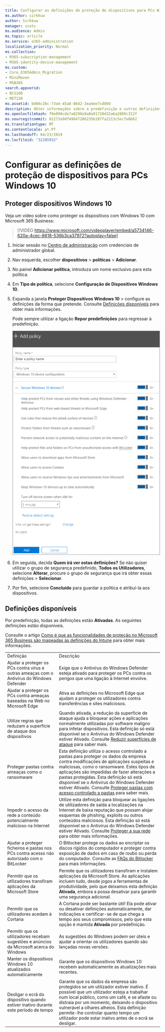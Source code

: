 ```yaml
---
title: Configurar as definições de proteção de dispositivos para PCs Windows 10
ms.author: sirkkuw
author: Sirkkuw
manager: scotv
ms.audience: Admin
ms.topic: article
ms.service: o365-administration
localization_priority: Normal
ms.collection:
- M365-subscription-management
- M365-identity-device-management
ms.custom:
- Core_O365Admin_Migration
- MiniMaven
- MSB365
search.appverid:
- BCS160
- MET150
ms.assetid: bd66c26c-73a4-45a8-8642-3ea4ee7cd89d
description: Obter informações sobre a predefinição e outras definições disponíveis no Microsoft Business de 365 para proteger o Windows 10 dispositivos.
ms.openlocfilehash: f9e890cde7a8290a9a8e81720d32a6a2889c312f
ms.sourcegitcommit: 81273a9df49647286235b187fa2213c5ec7e8b62
ms.translationtype: MT
ms.contentlocale: pt-PT
ms.lasthandoff: 04/23/2019
ms.locfileid: "32285932"
---
```

# <a name="set-device-protection-settings-for-windows-10-pcs"></a>Configurar as definições de proteção de dispositivos para PCs Windows 10

## <a name="secure-windows-10-devices"></a>Proteger dispositivos Windows 10

Veja um vídeo sobre como proteger os dispositivos com Windows 10 com Microsoft 365 Business:
  
> [!VIDEO https://www.microsoft.com/videoplayer/embed/a5734146-620a-4cec-8618-536b3ca37972?autoplay=false]
  
1. Iniciar sessão no [Centro de administração](https://go.microsoft.com/fwlink/p/?linkid=837890) com credenciais de administrador global. 
    
2. Nav esquerda, escolher **dispositivos** \> **políticas** \> **Adicionar**.
  
3. No painel **Adicionar política**, introduza um nome exclusivo para esta política. 
    
4. Em **Tipo de política**, selecione **Configuração de Dispositivos Windows 10**.
    
5. Expanda a janela **Proteger Dispositivos Windows 10** \> configure as definições da forma que pretende. Consulte [Definições disponíveis](#available-settings) para obter mais informações. 
    
    Pode sempre utilizar a ligação **Repor predefinições** para regressar à predefinição. 
    
    ![Add policy pane with Windows 10 Device configuration selected](media/fa9e2dc2-7eae-4c96-af34-765a1f641ecf.png)
  
6. Em seguida, decida **Quem irá ver estas definições?** Se não quiser utilizar o grupo de segurança predefinido, **Todos os Utilizadores**, selecione **Alterar**, procure o grupo de segurança que irá obter essas definições \> **Selecionar**.
    
7. Por fim, selecione **Concluído** para guardar a política e atribuí-la aos dispositivos. 
    
## <a name="available-settings"></a>Definições disponíveis

Por predefinição, todas as definições estão **Ativadas**. As seguintes definições estão disponíveis.
  
Consulte o artigo [Como é que as funcionalidades de proteção no Microsoft 365 Business são mapeadas às definições do Intune](map-protection-features-to-intune-settings.md) para obter mais informações. 
  
|||
|:-----|:-----|
|Definição  <br/> |Descrição  <br/> |
|Ajudar a proteger os PCs contra vírus e outras ameaças com o Antivírus do Windows Defender  <br/> |Exige que o Antivírus do Windows Defender esteja ativado para proteger os PCs contra os perigos que uma ligação à Internet envolve.  <br/> |
|Ajudar a proteger os PCs contra ameaças baseadas na Web no Microsoft Edge  <br/> |Ativa as definições no Microsoft Edge que ajudam a proteger os utilizadores contra transferências e sites maliciosos.  <br/> |
|Utilize regras que reduzam a superfície de ataque dos dispositivos  <br/> |Quando ativada, a redução da superfície de ataque ajuda a bloquear ações e aplicações normalmente utilizadas por software maligno para infetar dispositivos. Esta definição só está disponível se o Antivírus do Windows Defender estiver Ativado. Consulte [Reduzir superfícies de ataque](https://go.microsoft.com/fwlink/?linkid=870417) para saber mais.  <br/> |
|Proteger pastas contra ameaças como o ransomware  <br/> |Esta definição utiliza o acesso controlado a pastas para proteger os dados da empresa contra modificações de aplicações suspeitas e maliciosas, como o ransomware. Estes tipos de aplicações são impedidas de fazer alterações a pastas protegidas. Esta definição só está disponível se o Antivírus do Windows Defender estiver Ativado. Consulte [Proteger pastas com acesso controlado a pastas](https://go.microsoft.com/fwlink/?linkid=870418) para saber mais.  <br/> |
|Impedir o acesso da rede a conteúdo potencialmente malicioso na Internet  <br/> |Utilize esta definição para bloquear as ligações de utilizadores de saída a localizações na Internet de baixa reputação que possam alojar esquemas de phishing, exploits ou outros conteúdos maliciosos. Esta definição só está disponível se o Antivírus do Windows Defender estiver Ativado. Consulte [Proteger a sua rede](https://go.microsoft.com/fwlink/?linkid=870419) para obter mais informações.  <br/> |
|Ajudar a proteger ficheiros e pastas nos PCs contra acesso não autorizado com o BitLocker  <br/> |O Bitlocker protege os dados ao encriptar os discos rígidos do computador e proteger contra exposição de dados em caso de roubo ou perda do computador. Consulte as [FAQs do Bitlocker](https://go.microsoft.com/fwlink/?linkid=871000) para mais informações.  <br/> |
|Permitir que os utilizadores transfiram aplicações da Microsoft Store  <br/> |Permite que os utilizadores transfiram e instalem aplicações da Microsoft Store. As aplicações incluem tudo, desde jogos a ferramentas de produtividade, pelo que deixamos esta definição **Ativada**, embora a possa desativar para garantir uma segurança adicional.  <br/> |
|Permitir que os utilizadores acedam à Cortana  <br/> |A Cortana pode ser bastante útil! Ela pode ativar ou desativar definições automaticamente, dar indicações e certificar-se de que chega a tempo aos seus compromissos, pelo que esta opção é mantida **Ativada** por predefinição.  <br/> |
|Permitir que os utilizadores recebam sugestões e anúncios da Microsoft acerca do Windows  <br/> |As sugestões do Windows podem ser úteis e ajudar a orientar os utilizadores quando são lançadas novas versões.  <br/> |
|Manter os dispositivos Windows 10 atualizados automaticamente  <br/> |Garante que os dispositivos Windows 10 recebem automaticamente as atualizações mais recentes.  <br/> |
|Desligar o ecrã do dispositivo quando estiver inativo durante este período de tempo  <br/> |Garante que os dados da empresa são protegidos se um utilizador estiver inativo. É possível que um utilizador esteja a trabalhar num local público, como um café, e se afaste ou distraia por um momento, deixando o dispositivo vulnerável a olhares alheios. Esta definição permite-lhe controlar quanto tempo um utilizador pode estar inativo antes de o ecrã se desligar.  <br/> |
   
  

